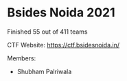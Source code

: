 # Bsides Noida 2021

Finished 55 out of 411 teams

CTF Website: https://ctf.bsidesnoida.in/

Members:
- Shubham Palriwala
